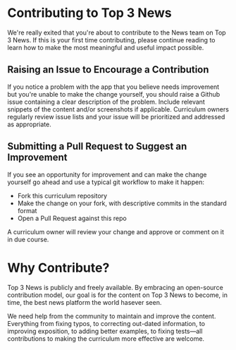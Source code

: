 # Contributing to Top 3 News

We're really exited that you're about to contribute to the News team on Top 3 News. If this is your first time contributing, please continue reading to learn how to make the most meaningful and useful impact possible.

## Raising an Issue to Encourage a Contribution

If you notice a problem with the app that you believe needs improvement
but you're unable to make the change yourself, you should raise a Github issue
containing a clear description of the problem. Include relevant snippets of
the content and/or screenshots if applicable. Curriculum owners regularly review
issue lists and your issue will be prioritized and addressed as appropriate.

## Submitting a Pull Request to Suggest an Improvement

If you see an opportunity for improvement and can make the change yourself go
ahead and use a typical git workflow to make it happen:

* Fork this curriculum repository
* Make the change on your fork, with descriptive commits in the standard format
* Open a Pull Request against this repo

A curriculum owner will review your change and approve or comment on it in due
course.

# Why Contribute?

Top 3 News is publicly and freely available. By
embracing an open-source contribution model, our goal is for the content on Top 3 News
to become, in time, the best news platform the world hasever seen.

We need help from the community to maintain and improve the content. Everything from fixing
typos, to correcting out-dated information, to improving exposition, to adding better examples,
to fixing tests—all contributions to making the curriculum more effective are
welcome.

